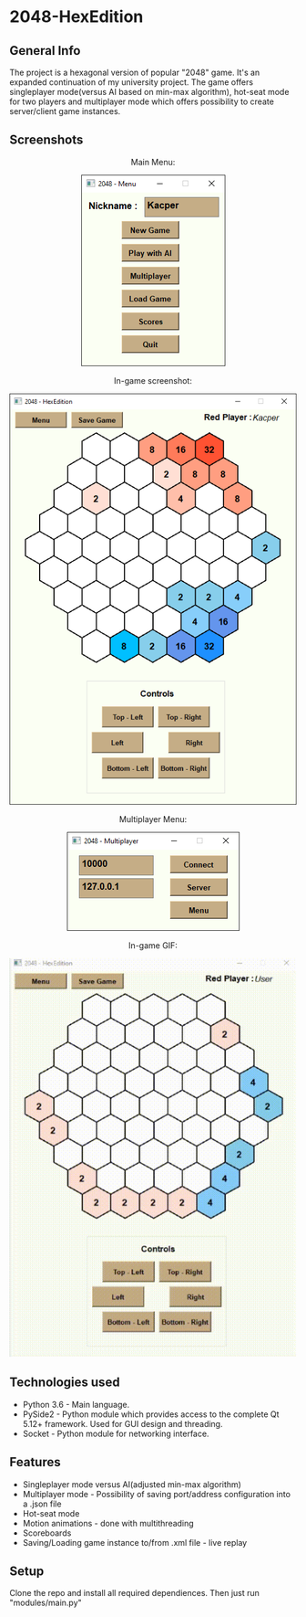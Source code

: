 # 2048-HexEdition
## General Info
The project is a hexagonal version of popular "2048" game. It's an expanded continuation of my university project. 
The game offers singleplayer mode(versus AI based on min-max algorithm), hot-seat mode for two players and multiplayer mode which offers possibility to create server/client game instances.

## Screenshots
<div align="center"> Main Menu: </div>
<p align="center"> 
<img src="./img/menu.png">
</p>
<div align="center"> In-game screenshot: </div>
<p align="center"> 
<img src="./img/in_game.png">
</p>
<div align="center"> Multiplayer Menu: </div>
<p align="center"> 
<img src="./img/multi_menu.png">
</p>
<div align="center"> In-game GIF: </div>
<p align="center"> 
<img src="./img/Hex2048.gif">
</p>

## Technologies used
* Python 3.6 - Main language.
* PySide2 - Python module which provides access to the complete Qt 5.12+ framework. Used for GUI design and threading.
* Socket - Python module for networking interface.

## Features
* Singleplayer mode versus AI(adjusted min-max algorithm)
* Multiplayer mode - Possibility of saving port/address configuration into a .json file
* Hot-seat mode
* Motion animations - done with multithreading
* Scoreboards
* Saving/Loading game instance to/from .xml file - live replay

## Setup
Clone the repo and install all required dependiences. Then just run "modules/main.py" 
